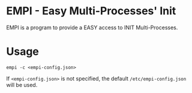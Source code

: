 EMPI - Easy Multi-Processes' Init
=================================

EMPI is a program to provide a EASY access to INIT Multi-Processes.


Usage
=========

```
empi -c <empi-config.json>
```

If `<empi-config.json>` is not specified, the default `/etc/empi-config.json` will be used.




